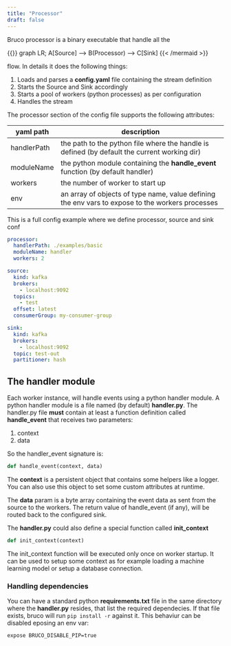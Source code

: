 ```yaml
---
title: "Processor"
draft: false
---
```


Bruco processor is a binary executable that handle all the

{{<mermaid align="center">}}
graph LR;
    A[Source] --> B(Processor) --> C[Sink]
{{< /mermaid >}}

flow. In details it does the following things:

1. Loads and parses a **config.yaml** file containing the stream definition
2. Starts the Source and Sink accordingly
3. Starts a pool of workers (python processes) as per configuration
4. Handles the stream

The processor section of the config file supports the following attributes:

| yaml path | description |
| ----------- | ----------- |
| handlerPath | the path to the python file where the handle is defined (by default the current working dir) |
| moduleName | the python module containing the **handle_event** function (by default handler) |
| workers | the number of worker to start up |
| env | an array of objects of type name, value defining the env vars to expose to the workers processes |

This is a full config example where we define processor, source and sink conf
```yaml
processor:
  handlerPath: ./examples/basic
  moduleName: handler
  workers: 2

source:
  kind: kafka
  brokers:
    - localhost:9092
  topics:
    - test
  offset: latest
  consumerGroup: my-consumer-group

sink:
  kind: kafka
  brokers:
    - localhost:9092
  topic: test-out
  partitioner: hash
```

## The handler module
Each worker instance, will handle events using a python handler module. A python handler module is a file named (by default) **handler.py**. The handler.py file **must** contain at least a function definition called **handle_event** that receives two parameters:

1. context
2. data

So the handler_event signature is:

```python
def handle_event(context, data)
```

The **context** is a persistent object that contains some helpers like a logger. You can also use this object to set some custom attributes at runtime.

The **data** param is a byte array containing the event data as sent from the source to the workers. The return value of handle_event (if any), will be routed back to the configured sink.

The **handler.py** could also define a special function called **init_context**

```python
def init_context(context)
```

The init_context function will be executed only once on worker startup. It can be used to setup some context as for example loading a machine learning model or setup a database connection.

### Handling dependencies

You can have a standard python **requirements.txt** file in the same directory where the **handler.py** resides, that list the required dependecies. If that file exists, bruco will run `pip install -r` against it. This behaviur can be disabled eposing an env var:

```sh
expose BRUCO_DISABLE_PIP=true
```